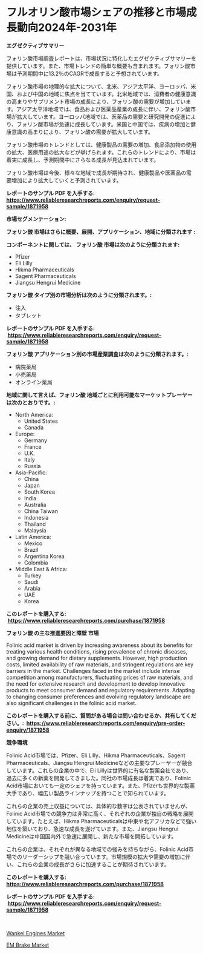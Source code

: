 <p><h1>フルオリン酸市場シェアの推移と市場成長動向2024年-2031年</h1></p><p><strong>エグゼクティブサマリー</strong></p>
<p><p>フォリン酸市場調査レポートは、市場状況に特化したエグゼクティブサマリーを提供しています。また、市場トレンドの簡単な概要も含まれます。フォリン酸市場は予測期間中に13.2％のCAGRで成長すると予想されています。</p><p>フォリン酸市場の地理的な拡大について、北米、アジア太平洋、ヨーロッパ、米国、および中国の地域に焦点を当てています。北米地域では、消費者の健康意識の高まりやサプリメント市場の成長により、フォリン酸の需要が増加しています。アジア太平洋地域では、食品および医薬品産業の成長に伴い、フォリン酸市場が拡大しています。ヨーロッパ地域では、医薬品の需要と研究開発の促進により、フォリン酸市場が急速に成長しています。米国と中国では、疾病の増加と健康意識の高まりにより、フォリン酸の需要が拡大しています。</p><p>フォリン酸市場のトレンドとしては、健康製品の需要の増加、食品添加物の使用の拡大、医療用途の拡大などが挙げられます。これらのトレンドにより、市場は着実に成長し、予測期間中にさらなる成長が見込まれています。</p><p>フォリン酸市場は今後、様々な地域で成長が期待され、健康製品や医薬品の需要増加により拡大していくと予測されています。</p></p>
<p><strong>レポートのサンプル PDF を入手する: <a href="https://www.reliableresearchreports.com/enquiry/request-sample/1871958">https://www.reliableresearchreports.com/enquiry/request-sample/1871958</a></strong></p>
<p><strong>市場セグメンテーション:</strong></p>
<p><strong> フォリン酸 市場はさらに概要、展開、アプリケーション、地域に分類されます :</strong></p>
<p><strong>コンポーネントに関しては、 フォリン酸 市場は次のように分類されます: &nbsp;</strong></p>
<p><ul><li>Pfizer</li><li>Eli Lilly</li><li>Hikma Pharmaceuticals</li><li>Sagent Pharmaceuticals</li><li>Jiangsu Hengrui Medicine</li></ul></p>
<p><strong> フォリン酸 タイプ別の市場分析は次のように分類されます。:</strong></p>
<p><ul><li>注入</li><li>タブレット</li></ul></p>
<p><strong>レポートのサンプル PDF を入手する: &nbsp;<a href="https://www.reliableresearchreports.com/enquiry/request-sample/1871958">https://www.reliableresearchreports.com/enquiry/request-sample/1871958</a></strong></p>
<p><strong> フォリン酸 アプリケーション別の市場産業調査は次のように分類されます。:</strong></p>
<p><ul><li>病院薬局</li><li>小売薬局</li><li>オンライン薬局</li></ul></p>
<p><strong>地域に関して言えば、フォリン酸 地域ごとに利用可能なマーケットプレーヤーは次のとおりです。:</strong></p>
<p><ul>
    <li>
        North America:
        <ul>
            <li>United States</li>
            <li>Canada</li>
        </ul>
    </li>
    <li>
        Europe:
        <ul>
            <li>Germany</li>
            <li>France</li>
            <li>U.K.</li>
            <li>Italy</li>
            <li>Russia</li>
        </ul>
    </li>
    <li>
        Asia-Pacific:
        <ul>
            <li>China</li>
            <li>Japan</li>
            <li>South Korea</li>
            <li>India</li>
            <li>Australia</li>
            <li>China Taiwan</li>
            <li>Indonesia</li>
            <li>Thailand</li>
            <li>Malaysia</li>
        </ul>
    </li>
    <li>
        Latin America:
        <ul>
            <li>Mexico</li>
            <li>Brazil</li>
            <li>Argentina Korea</li>
            <li>Colombia</li>
        </ul>
    </li>
    <li>
        Middle East & Africa:
        <ul>
            <li>Turkey</li>
            <li>Saudi</li>
            <li>Arabia</li>
            <li>UAE</li>
            <li>Korea</li>
        </ul>
    </li>
    </ul></p>
<p><strong>このレポートを購入する: &nbsp;<a href="https://www.reliableresearchreports.com/purchase/1871958">https://www.reliableresearchreports.com/purchase/1871958</a></strong></p>
<p><strong>フォリン酸 の主な推進要因と障壁 市場</strong></p>
<p><p>Folinic acid market is driven by increasing awareness about its benefits for treating various health conditions, rising prevalence of chronic diseases, and growing demand for dietary supplements. However, high production costs, limited availability of raw materials, and stringent regulations are key barriers in the market. Challenges faced in the market include intense competition among manufacturers, fluctuating prices of raw materials, and the need for extensive research and development to develop innovative products to meet consumer demand and regulatory requirements. Adapting to changing consumer preferences and evolving regulatory landscape are also significant challenges in the folinic acid market.</p></p>
<p><strong>このレポートを購入する前に、質問がある場合は問い合わせるか、共有してください。:&nbsp; <a href="https://www.reliableresearchreports.com/enquiry/pre-order-enquiry/1871958">https://www.reliableresearchreports.com/enquiry/pre-order-enquiry/1871958</a></strong></p>
<p><strong>競争環境</strong></p>
<p><p>Folinic Acid市場では、Pfizer、Eli Lilly、Hikma Pharmaceuticals、Sagent Pharmaceuticals、Jiangsu Hengrui Medicineなどの主要なプレーヤーが競合しています。これらの企業の中で、Eli Lillyは世界的に有名な製薬会社であり、過去に多くの新薬を開発してきました。同社の市場成長は着実であり、Folinic Acid市場においても一定のシェアを持っています。また、Pfizerも世界的な製薬大手であり、幅広い製品ラインナップを持つことで知られています。</p><p>これらの企業の売上収益については、具体的な数字は公表されていませんが、Folinic Acid市場での競争力は非常に高く、それぞれの企業が独自の戦略を展開しています。たとえば、Hikma Pharmaceuticalsは中東や北アフリカなどで強い地位を築いており、急速な成長を遂げています。また、Jiangsu Hengrui Medicineは中国国内外で急速に展開し、新たな市場を開拓しています。</p><p>これらの企業は、それぞれが異なる地域での強みを持ちながら、Folinic Acid市場でのリーダーシップを競い合っています。市場規模の拡大や需要の増加に伴い、これらの企業の成長がさらに加速することが期待されています。</p></p>
<p><strong>このレポートを購入する: &nbsp; <a href="https://www.reliableresearchreports.com/purchase/1871958">https://www.reliableresearchreports.com/purchase/1871958</a></strong></p>
<p><strong>レポートのサンプル PDF を入手する: &nbsp;<a href="https://www.reliableresearchreports.com/enquiry/request-sample/1871958">https://www.reliableresearchreports.com/enquiry/request-sample/1871958</a></strong><strong></strong></p>
<p>&nbsp;</p>
<p><p><a href="https://circular-yam-9b9.notion.site/Wankel-Engines-Market-Size-Furnishes-Valuable-Information-Encompassing-Market-Share-Market-Trends--e010f3eee6664baab11997a3e5dec2a2">Wankel Engines Market</a></p><p><a href="https://copper-carbon-84f.notion.site/EM-Brake-Market-Provides-a-Comprehensive-Analysis-Including-a-Macro-Overview-of-the-Market-as-well-a-fd76e56f6ba044b1b16a7994a0f63d08">EM Brake Market</a></p></p>